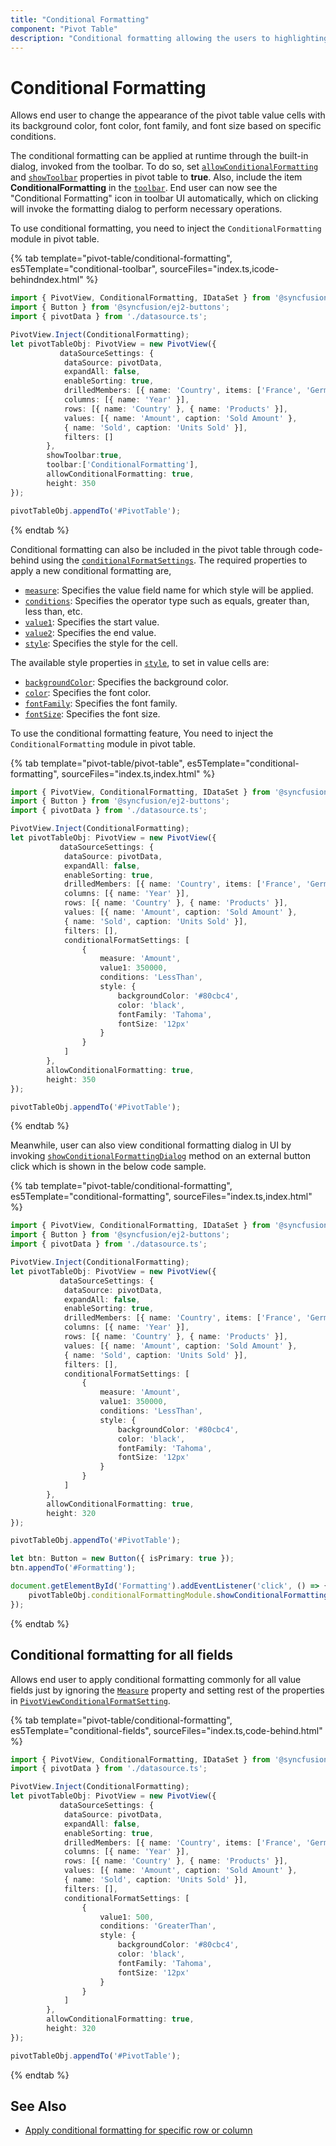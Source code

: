 ```yaml
---
title: "Conditional Formatting"
component: "Pivot Table"
description: "Conditional formatting allowing the users to highlighting the value cells based on its value."
---
```


# Conditional Formatting

Allows end user to change the appearance of the pivot table value cells with its background color, font color, font family, and font size based on specific conditions.

The conditional formatting can be applied at runtime through the built-in dialog, invoked from the toolbar. To do so, set [`allowConditionalFormatting`](https://ej2.syncfusion.com/javascript/documentation/api/pivotview/#allowconditionalformatting) and [`showToolbar`](https://ej2.syncfusion.com/javascript/documentation/api/pivotview/#showToolbar) properties in pivot table to **true**. Also, include the item **ConditionalFormatting** in the [`toolbar`](https://ej2.syncfusion.com/javascript/documentation/api/pivotview/#toolbar). End user can now see the "Conditional Formatting" icon in toolbar UI automatically, which on clicking will invoke the formatting dialog to perform necessary operations.

To use conditional formatting, you need to inject the `ConditionalFormatting` module in pivot table.

{% tab template="pivot-table/conditional-formatting", es5Template="conditional-toolbar", sourceFiles="index.ts,icode-behindndex.html" %}

```typescript
import { PivotView, ConditionalFormatting, IDataSet } from '@syncfusion/ej2-pivotview';
import { Button } from '@syncfusion/ej2-buttons';
import { pivotData } from './datasource.ts';

PivotView.Inject(ConditionalFormatting);
let pivotTableObj: PivotView = new PivotView({
           dataSourceSettings: {
            dataSource: pivotData,
            expandAll: false,
            enableSorting: true,
            drilledMembers: [{ name: 'Country', items: ['France', 'Germany'] }],
            columns: [{ name: 'Year' }],
            rows: [{ name: 'Country' }, { name: 'Products' }],
            values: [{ name: 'Amount', caption: 'Sold Amount' },
            { name: 'Sold', caption: 'Units Sold' }],
            filters: []
        },
        showToolbar:true,
        toolbar:['ConditionalFormatting'],
        allowConditionalFormatting: true,
        height: 350
});

pivotTableObj.appendTo('#PivotTable');

```

{% endtab %}

Conditional formatting can also be included in the pivot table through code-behind using the [`conditionalFormatSettings`](https://ej2.syncfusion.com/javascript/documentation/api/pivotview/conditionalFormatSettingsModel/). The required properties to apply a new conditional formatting are,

* [`measure`](https://ej2.syncfusion.com/javascript/documentation/api/pivotview/conditionalFormatSettingsModel/#measure): Specifies the value field name for which style will be applied.
* [`conditions`](https://ej2.syncfusion.com/javascript/documentation/api/pivotview/conditionalFormatSettingsModel/#conditions): Specifies the operator type such as equals, greater than, less than, etc.
* [`value1`](https://ej2.syncfusion.com/javascript/documentation/api/pivotview/conditionalFormatSettingsModel/#value1): Specifies the start value.
* [`value2`](https://ej2.syncfusion.com/javascript/documentation/api/pivotview/conditionalFormatSettingsModel/#value2.html): Specifies the end value.
* [`style`](https://ej2.syncfusion.com/javascript/documentation/api/pivotview/conditionalFormatSettingsModel/#style): Specifies the style for the cell.

The available style properties in [`style`](https://ej2.syncfusion.com/javascript/documentation/api/pivotview/style/), to set in value cells are:

* [`backgroundColor`](https://ej2.syncfusion.com/javascript/documentation/api/pivotview/style/#backgroundcolor): Specifies the background color.
* [`color`](https://ej2.syncfusion.com/javascript/documentation/api/pivotview/style/#color): Specifies the font color.
* [`fontFamily`](https://ej2.syncfusion.com/javascript/documentation/api/pivotview/style/#fontfamily): Specifies the font family.
* [`fontSize`](https://ej2.syncfusion.com/javascript/documentation/api/pivotview/style/#fontsize): Specifies the font size.

To use the conditional formatting feature, You need to inject the `ConditionalFormatting` module in pivot table.

{% tab template="pivot-table/pivot-table", es5Template="conditional-formatting", sourceFiles="index.ts,index.html" %}

```typescript
import { PivotView, ConditionalFormatting, IDataSet } from '@syncfusion/ej2-pivotview';
import { Button } from '@syncfusion/ej2-buttons';
import { pivotData } from './datasource.ts';

PivotView.Inject(ConditionalFormatting);
let pivotTableObj: PivotView = new PivotView({
           dataSourceSettings: {
            dataSource: pivotData,
            expandAll: false,
            enableSorting: true,
            drilledMembers: [{ name: 'Country', items: ['France', 'Germany'] }],
            columns: [{ name: 'Year' }],
            rows: [{ name: 'Country' }, { name: 'Products' }],
            values: [{ name: 'Amount', caption: 'Sold Amount' },
            { name: 'Sold', caption: 'Units Sold' }],
            filters: [],
            conditionalFormatSettings: [
                {
                    measure: 'Amount',
                    value1: 350000,
                    conditions: 'LessThan',
                    style: {
                        backgroundColor: '#80cbc4',
                        color: 'black',
                        fontFamily: 'Tahoma',
                        fontSize: '12px'
                    }
                }
            ]
        },
        allowConditionalFormatting: true,
        height: 350
});

pivotTableObj.appendTo('#PivotTable');

```

{% endtab %}

Meanwhile, user can also view conditional formatting dialog in UI by invoking [`showConditionalFormattingDialog`](https://ej2.syncfusion.com/javascript/documentation/api/pivotview/#showconditionalformattingdialog) method on an external button click which is shown in the below code sample.

{% tab template="pivot-table/conditional-formatting", es5Template="conditional-formatting", sourceFiles="index.ts,index.html" %}

```typescript
import { PivotView, ConditionalFormatting, IDataSet } from '@syncfusion/ej2-pivotview';
import { Button } from '@syncfusion/ej2-buttons';
import { pivotData } from './datasource.ts';

PivotView.Inject(ConditionalFormatting);
let pivotTableObj: PivotView = new PivotView({
           dataSourceSettings: {
            dataSource: pivotData,
            expandAll: false,
            enableSorting: true,
            drilledMembers: [{ name: 'Country', items: ['France', 'Germany'] }],
            columns: [{ name: 'Year' }],
            rows: [{ name: 'Country' }, { name: 'Products' }],
            values: [{ name: 'Amount', caption: 'Sold Amount' },
            { name: 'Sold', caption: 'Units Sold' }],
            filters: [],
            conditionalFormatSettings: [
                {
                    measure: 'Amount',
                    value1: 350000,
                    conditions: 'LessThan',
                    style: {
                        backgroundColor: '#80cbc4',
                        color: 'black',
                        fontFamily: 'Tahoma',
                        fontSize: '12px'
                    }
                }
            ]
        },
        allowConditionalFormatting: true,
        height: 320
});

pivotTableObj.appendTo('#PivotTable');

let btn: Button = new Button({ isPrimary: true });
btn.appendTo('#Formatting');

document.getElementById('Formatting').addEventListener('click', () => {
    pivotTableObj.conditionalFormattingModule.showConditionalFormattingDialog();
});

```

{% endtab %}

## Conditional formatting for all fields

Allows end user to apply conditional formatting commonly for all value fields just by ignoring the [`Measure`](https://help.syncfusion.com/cr/blazor/Syncfusion.EJ2.Blazor~Syncfusion.EJ2.Blazor.PivotView.PivotViewConditionalFormatSetting~Measure.html) property and setting rest of the properties in [`PivotViewConditionalFormatSetting`](https://help.syncfusion.com/cr/blazor/Syncfusion.EJ2.Blazor~Syncfusion.EJ2.Blazor.PivotView.PivotViewConditionalFormatSetting_properties.html).

{% tab template="pivot-table/conditional-formatting", es5Template="conditional-fields", sourceFiles="index.ts,code-behind.html" %}

```typescript
import { PivotView, ConditionalFormatting, IDataSet } from '@syncfusion/ej2-pivotview';
import { pivotData } from './datasource.ts';

PivotView.Inject(ConditionalFormatting);
let pivotTableObj: PivotView = new PivotView({
           dataSourceSettings: {
            dataSource: pivotData,
            expandAll: false,
            enableSorting: true,
            drilledMembers: [{ name: 'Country', items: ['France', 'Germany'] }],
            columns: [{ name: 'Year' }],
            rows: [{ name: 'Country' }, { name: 'Products' }],
            values: [{ name: 'Amount', caption: 'Sold Amount' },
            { name: 'Sold', caption: 'Units Sold' }],
            filters: [],
            conditionalFormatSettings: [
                {
                    value1: 500,
                    conditions: 'GreaterThan',
                    style: {
                        backgroundColor: '#80cbc4',
                        color: 'black',
                        fontFamily: 'Tahoma',
                        fontSize: '12px'
                    }
                }
            ]
        },
        allowConditionalFormatting: true,
        height: 320
});

pivotTableObj.appendTo('#PivotTable');

```

{% endtab %}

## See Also

* [Apply conditional formatting for specific row or column](./how-to/apply-conditional-formatting-for-specific-row-or-column)
